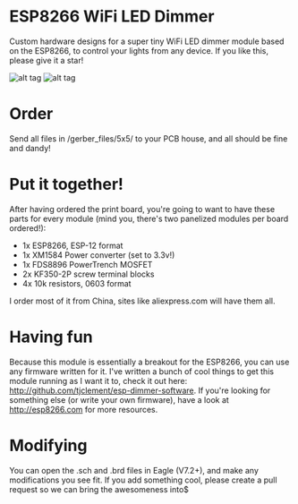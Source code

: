 # ESP8266 WiFi LED Dimmer
Custom hardware designs for a super tiny WiFi LED dimmer module based on the ESP8266, to control your lights from any device. If you like this, please give it a star!

![alt tag](https://raw.githubusercontent.com/tjclement/esp-dimmer-hardware/images/front.png)
![alt tag](https://raw.githubusercontent.com/tjclement/esp-dimmer-hardware/images/back.png)
# Order
Send all files in /gerber_files/5x5/ to your PCB house, and all should be fine and dandy!

# Put it together!
After having ordered the print board, you're going to want to have these parts for every module (mind you, there's two panelized modules per board ordered!):
- 1x ESP8266, ESP-12 format
- 1x XM1584 Power converter (set to 3.3v!)
- 1x FDS8896 PowerTrench MOSFET
- 2x KF350-2P screw terminal blocks
- 4x 10k resistors, 0603 format

I order most of it from China, sites like aliexpress.com will have them all.

# Having fun
Because this module is essentially a breakout for the ESP8266, you can use any firmware written for it.
I've written a bunch of cool things to get this module running as I want it to, check it out here: http://github.com/tjclement/esp-dimmer-software.
If you're looking for something else (or write your own firmware), have a look at http://esp8266.com for more resources.

# Modifying
You can open the .sch and .brd files in Eagle (V7.2+), and make any modifications you see fit. If you add something cool, please create a pull request so we can bring the awesomeness into$

